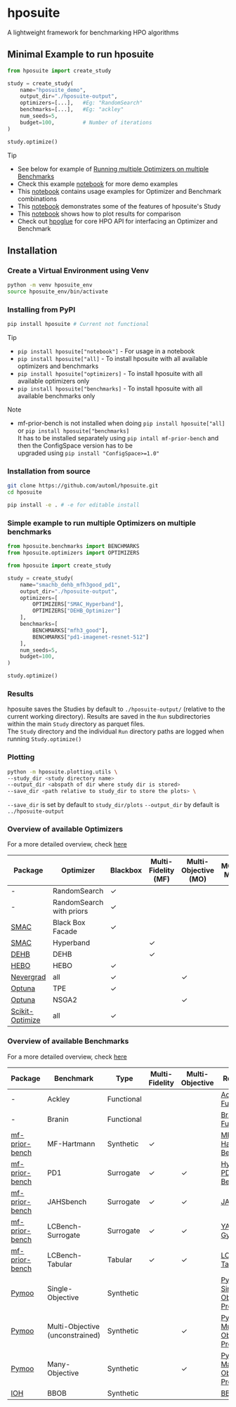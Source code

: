 # hposuite
A lightweight framework for benchmarking HPO algorithms

## Minimal Example to run hposuite

```python
from hposuite import create_study

study = create_study(
    name="hposuite_demo",
    output_dir="./hposuite-output",
    optimizers=[...],   #Eg: "RandomSearch"
    benchmarks=[...],   #Eg: "ackley"
    num_seeds=5,
    budget=100,         # Number of iterations
)

study.optimize()
```

> [!TIP]
> * See below for example of [Running multiple Optimizers on multiple Benchmarks](#Simple-example-to-run-multiple-Optimizers-on-multiple-benchmarks)
> * Check this example [notebook](examples/hposuite_demo.ipynb) for more demo examples
> * This [notebook](examples/opt_bench_usage_examples.ipynb) contains usage examples for Optimizer and Benchmark combinations
> * This [notebook](examples/study_usage_examples.ipynb) demonstrates some of the features of hposuite's Study
> * This [notebook](examples/plots_and_comparisons.ipynb) shows how to plot results for comparison
> * Check out [hpoglue](https://github.com/automl/hpoglue) for core HPO API for interfacing an Optimizer and Benchmark

## Installation

### Create a Virtual Environment using Venv
```bash
python -m venv hposuite_env
source hposuite_env/bin/activate
```
### Installing from PyPI

```bash
pip install hposuite # Current not functional
```

> [!TIP]
> * `pip install hposuite["notebook"]` - For usage in a notebook
> * `pip install hposuite["all]` - To install hposuite with all available optimizers and benchmarks
> * `pip install hposuite["optimizers]` - To install hposuite with all available optimizers only
> * `pip install hposuite["benchmarks]` - To install hposuite with all available benchmarks only


<!-- TODO: Fix this -->
> [!NOTE]
> * mf-prior-bench is not installed when doing `pip install hposuite["all]` or `pip install hposuite["benchmarks]` \
It has to be installed separately using `pip intall mf-prior-bench` and then the ConfigSpace version has to be \
upgraded using `pip install "ConfigSpace>=1.0"`

### Installation from source

```bash
git clone https://github.com/automl/hposuite.git
cd hposuite

pip install -e . # -e for editable install
```


### Simple example to run multiple Optimizers on multiple benchmarks

```python
from hposuite.benchmarks import BENCHMARKS
from hposuite.optimizers import OPTIMIZERS

from hposuite import create_study

study = create_study(
    name="smachb_dehb_mfh3good_pd1",
    output_dir="./hposuite-output",
    optimizers=[
        OPTIMIZERS["SMAC_Hyperband"],
        OPTIMIZERS["DEHB_Optimizer"]
    ],
    benchmarks=[
        BENCHMARKS["mfh3_good"],
        BENCHMARKS["pd1-imagenet-resnet-512"]
    ],
    num_seeds=5,
    budget=100,
)

study.optimize()

```


### Results

hposuite saves the Studies by default to `./hposuite-output/` (relative to the current working directory).
Results are saved in the `Run` subdirectories within the main `Study` directory as parquet files. \
The `Study` directory and the individual `Run` directory paths are logged when running `Study.optimize()`

### Plotting

```bash
python -m hposuite.plotting.utils \
--study_dir <study directory name>
--output_dir <abspath of dir where study dir is stored>
--save_dir <path relative to study_dir to store the plots> \ 
```

`--save_dir` is set by default to `study_dir/plots`
`--output_dir` by default is `../hposuite-output`



### Overview of available Optimizers

For a more detailed overview, check [here](./hposuite/optimizers/README.md)

| Package                                        | Optimizer         | Blackbox | Multi-Fidelity (MF) | Multi-Objective (MO) | MO-MF | Priors |
|------------------------------------------------|-------------------|----------|---------------------|----------------------|-------|--------|
| -                                              | RandomSearch      | ✓        |                     |                      |       |        |
| -                                              | RandomSearch with priors     | ✓  |    |    |       | ✓        |
| [SMAC](https://github.com/automl/SMAC3)        | Black Box Facade  | ✓  |    |    |       |         |
| [SMAC](https://github.com/automl/SMAC3)        | Hyperband         |    | ✓  |    |       |         |
| [DEHB](https://github.com/automl/DEHB)         | DEHB              |    | ✓  |    |       |         |
| [HEBO](https://github.com/huawei-noah/HEBO)    | HEBO              | ✓  |    |    |       |         |
| [Nevergrad](https://github.com/facebookresearch/nevergrad) | all   | ✓  |    | ✓  |       |         |
| [Optuna](https://github.com/optuna/optuna)     | TPE               | ✓  |    |    |       |         |
| [Optuna](https://github.com/optuna/optuna)     | NSGA2             |    |    | ✓  |       |         |
| [Scikit-Optimize](https://github.com/scikit-optimize/scikit-optimize) | all   | ✓  |    |    |       |         |





### Overview of available Benchmarks

For a more detailed overview, check [here](./hposuite/benchmarks/README.md)

| Package          | Benchmark                  | Type       | Multi-Fidelity | Multi-Objective | Reference |
|------------------|----------------------------|------------|----|----|-----------|
| -                | Ackley                     | Functional |    |    | [Ackley Function](https://en.wikipedia.org/wiki/Ackley_function) |
| -                | Branin                     | Functional |    |    | [Branin Function](https://www.sfu.ca/~ssurjano/branin.html) |
| [mf-prior-bench](https://github.com/automl/mf-prior-bench)   | MF-Hartmann        | Synthetic  | ✓  |    | [MF-Hartmann Benchmark](https://github.com/automl/mf-prior-bench/blob/main/src/mfpbench/synthetic/hartmann/generators.py) |
| [mf-prior-bench](https://github.com/automl/mf-prior-bench)   | PD1                        | Surrogate  | ✓  | ✓  | [HyperBO - PD1 Benchmark](https://github.com/google-research/hyperbo?tab=readme-ov-file#pd1-benchmark) |
| [mf-prior-bench](https://github.com/automl/mf-prior-bench)  | JAHSbench                  | Surrogate  | ✓  | ✓  | [JAHSbench](https://github.com/automl/jahs_bench_201) |
| [mf-prior-bench](https://github.com/automl/mf-prior-bench)  | LCBench-Surrogate          | Surrogate  | ✓  | ✓  | [YAHPO Gym](https://github.com/slds-lmu/yahpo_gym) |
| [mf-prior-bench](https://github.com/automl/mf-prior-bench)  | LCBench-Tabular            | Tabular    | ✓  | ✓  | [LCBench-Tabular](https://github.com/automl/LCBench) |
| [Pymoo](https://pymoo.org/)            | Single-Objective           | Synthetic  |    |    | [Pymoo Single-Objective Problems](https://pymoo.org/problems/test_problems.html#Single-Objective) |
| [Pymoo](https://pymoo.org/)     | Multi-Objective (unconstrained)       | Synthetic  |    | ✓  | [Pymoo Multi-Objective Problems](https://pymoo.org/problems/test_problems.html#Multi-Objective) |
| [Pymoo](https://pymoo.org/)     | Many-Objective       | Synthetic  |    | ✓  | [Pymoo Many-Objective Problems](https://pymoo.org/problems/test_problems.html#Many-Objective) |
| [IOH](https://iohprofiler.github.io/)              | BBOB                       | Synthetic  |    |    | [BBOB](https://numbbo.github.io/coco/testsuites/bbob) |

